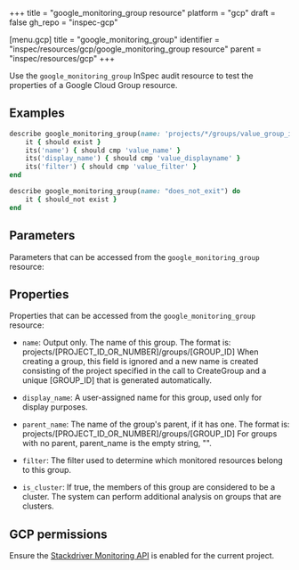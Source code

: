 +++
title = "google_monitoring_group resource"
platform = "gcp"
draft = false
gh_repo = "inspec-gcp"


[menu.gcp]
title = "google_monitoring_group"
identifier = "inspec/resources/gcp/google_monitoring_group resource"
parent = "inspec/resources/gcp"
+++

Use the `google_monitoring_group` InSpec audit resource to test the properties of a Google Cloud Group resource.

## Examples

```ruby
describe google_monitoring_group(name: 'projects/*/groups/value_group_id') do
	it { should exist }
	its('name') { should cmp 'value_name' }
	its('display_name') { should cmp 'value_displayname' }
	its('filter') { should cmp 'value_filter' }
end

describe google_monitoring_group(name: "does_not_exit") do
	it { should_not exist }
end
```

## Parameters

Parameters that can be accessed from the `google_monitoring_group` resource:

## Properties

Properties that can be accessed from the `google_monitoring_group` resource:


  * `name`: Output only. The name of this group. The format is: projects/[PROJECT_ID_OR_NUMBER]/groups/[GROUP_ID] When creating a group, this field is ignored and a new name is created consisting of the project specified in the call to CreateGroup and a unique [GROUP_ID] that is generated automatically.

  * `display_name`: A user-assigned name for this group, used only for display purposes.

  * `parent_name`: The name of the group's parent, if it has one. The format is: projects/[PROJECT_ID_OR_NUMBER]/groups/[GROUP_ID] For groups with no parent, parent_name is the empty string, "".

  * `filter`: The filter used to determine which monitored resources belong to this group.

  * `is_cluster`: If true, the members of this group are considered to be a cluster. The system can perform additional analysis on groups that are clusters.


## GCP permissions

Ensure the [Stackdriver Monitoring API](https://console.cloud.google.com/apis/library/monitoring.googleapis.com/) is enabled for the current project.
